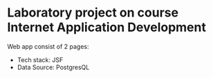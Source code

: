 # Laboratory project on course Internet Application Development
Web app consist of 2 pages:
- Tech stack: JSF
- Data Source: PostgresQL
